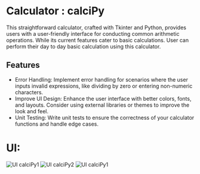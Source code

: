 # Calculator : calciPy

This straightforward calculator, crafted with Tkinter and Python, provides users with a user-friendly interface for conducting common arithmetic operations. While its current features cater to basic calculations. User can perform their day to day basic calculation using this calculator.

## Features

- Error Handling: Implement error handling for scenarios where the user inputs invalid expressions, like dividing by zero or entering non-numeric characters.
- Improve UI Design: Enhance the user interface with better colors, fonts, and layouts. Consider using external libraries or themes to improve the look and feel.
- Unit Testing: Write unit tests to ensure the correctness of your calculator functions and handle edge cases.

# UI: 
![UI calciPy1](https://github.com/mohit-thakur09/calciPy/assets/82665617/04085f78-324f-4c90-9de2-1c8648826759)
![UI calciPy2](https://github.com/mohit-thakur09/calciPy/assets/82665617/1545cab9-25ae-4658-b867-fc832c47229f)
![UI calciPy1](https://github.com/mohit-thakur09/calciPy/assets/82665617/be78cf8c-5b73-4fa0-a4e2-6e602a1926f1)
